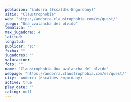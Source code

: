 ```yaml
---
poblacion: "Andorra (Escaldes-Engordany)"
sitio: "Claustrophobia"
web: "https://andorra.claustrophobia.com/es/quest/"
juego: "Una avalancha del olvido"
tematica: ""
max_jugadores: 4
latitud: 
longitud: 
publicar: "si"
fecha: ""
jugadores: ""
valoracion: 
foto: ""
name: "Claustrophobia-Una avalancha del olvido"
webpage: "https://andorra.claustrophobia.com/es/quest/"
city: "Andorra (Escaldes-Engordany)"
active: true
play_date: ""
rating: null
---
```

